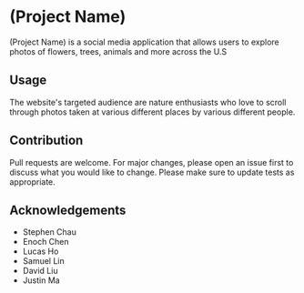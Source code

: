 # (Project Name)

(Project Name) is a social media application that allows users to explore photos of flowers, trees, animals and more across the U.S

## Usage
The website's targeted audience are nature enthusiasts who love to scroll through photos taken at various different places by various different people.

## Contribution
Pull requests are welcome. For major changes, please open an issue first to discuss what you would like to change.
Please make sure to update tests as appropriate.

## Acknowledgements
- Stephen Chau
- Enoch Chen
- Lucas Ho
- Samuel Lin
- David Liu
- Justin Ma
